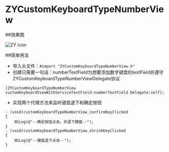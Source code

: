 # ZYCustomKeyboardTypeNumberView
##效果图

![ZY icon](http://i2.tietuku.com/422acb0efd8cbfab.jpg)

##简单用法

*   导入头文件：`#import "ZYCustomKeyboardTypeNumberView.h"`
*   创建只需要一句话：numberTextField为想要添加数字键盘的textField并遵守ZYCustomKeyboardTypeNumberViewDelegate协议
```
[ZYCustomKeyboardTypeNumberView customKeyboardViewWithServiceTextField:numberTextField Delegate:self];
```
*   实现两个代理方法来监听键盘退下和确定按钮 
```
- (void)customKeyboardTypeNumberView_confirmKeyClicked
{
    NSLog(@"--确定按钮点击，并退下键盘--");
}
- (void)customKeyboardTypeNumberView_shrinkKeyClicked
{
    NSLog(@"--键盘退下点击--");
}
```
